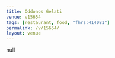 ```yaml
---
title: Oddonos Gelati
venue: v15654
tags: [restaurant, food, "fhrs:414081"]
permalink: /v/15654/
layout: venue
---
```

null
